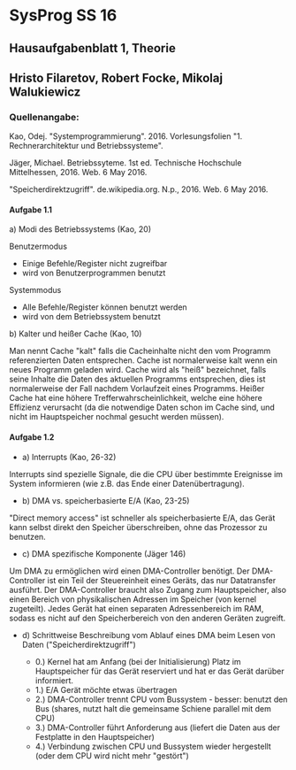 # SysProg SS 16
## Hausaufgabenblatt 1, Theorie

## Hristo Filaretov, Robert Focke, Mikolaj Walukiewicz

### Quellenangabe:
Kao, Odej. "Systemprogrammierung". 2016. Vorlesungsfolien "1. Rechnerarchitektur und Betriebssysteme".

Jäger, Michael. Betriebssyteme. 1st ed. Technische Hochschule Mittelhessen, 2016. Web. 6 May 2016.

"Speicherdirektzugriff". de.wikipedia.org. N.p., 2016. Web. 6 May 2016.

#### Aufgabe 1.1

a) Modi des Betriebssystems (Kao, 20)

Benutzermodus

* Einige Befehle/Register nicht zugreifbar
* wird von Benutzerprogrammen benutzt

Systemmodus

* Alle Befehle/Register können benutzt werden
* wird von dem Betriebssystem benutzt

b) Kalter und heißer Cache (Kao, 10)

Man nennt Cache "kalt" falls die Cacheinhalte nicht den vom Programm referenzierten Daten entsprechen. Cache ist normalerweise kalt wenn ein neues Programm geladen wird. 
Cache wird als "heiß" bezeichnet, falls seine Inhalte die Daten des aktuellen Programms entsprechen, dies ist normalerweise der Fall nachdem Vorlaufzeit eines Programms.
Heißer Cache hat eine höhere Trefferwahrscheinlichkeit, welche eine höhere Effizienz verursacht (da die notwendige Daten schon im Cache sind, und nicht im Hauptspeicher nochmal
gesucht werden müssen).


#### Aufgabe 1.2
* a) Interrupts (Kao, 26-32)

Interrupts sind spezielle Signale, die die CPU über bestimmte Ereignisse im System informieren (wie z.B. das Ende einer Datenübertragung).

* b) DMA vs. speicherbasierte E/A (Kao, 23-25)

"Direct memory access" ist schneller als speicherbasierte E/A, das Gerät kann selbst direkt den Speicher überschreiben, ohne das Prozessor zu benutzen.

* c) DMA spezifische Komponente (Jäger 146)

Um DMA zu ermöglichen wird einen DMA-Controller benötigt. Der DMA-Controller ist ein Teil der Steuereinheit eines Geräts, das nur Datatransfer ausführt. Der DMA-Controller braucht also Zugang zum Hauptspeicher, also einen Bereich von physikalischen Adressen im Speicher (von kernel zugeteilt). Jedes Gerät hat einen separaten Adressenbereich im RAM, sodass es nicht auf den Speicherbereich von den anderen Geräten zugreift.

* d) Schrittweise Beschreibung vom Ablauf eines DMA beim Lesen von Daten ("Speicherdirektzugriff")

    * 0.) Kernel hat am Anfang (bei der Initialisierung) Platz im Hauptspeicher für das Gerät reserviert und hat er das Gerät darüber informiert.
	* 1.) E/A Gerät möchte etwas übertragen
	* 2.) DMA-Controller trennt CPU vom Bussystem - besser: benutzt den Bus (shares, nutzt halt die gemeinsame Schiene parallel mit dem CPU)
	* 3.) DMA-Controller führt Anforderung aus (liefert die Daten aus der Festplatte in den Hauptspeicher)
	* 4.) Verbindung zwischen CPU und Bussystem wieder hergestellt (oder dem CPU wird nicht mehr "gestört")
